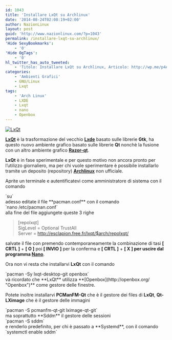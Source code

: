 ```yaml
---
id: 1043
title: 'Installare LxQt su Archlinux'
date: '2014-08-24T02:08:19+02:00'
author: NazionLinux
layout: post
guid: 'http://www.nazionlinux.com/?p=1043'
permalink: /installare-lxqt-su-archlinux/
'Hide SexyBookmarks':
    - '0'
'Hide OgTags':
    - '0'
hl_twitter_has_auto_tweeted:
    - 'Titolo: Installare LxQt su Archlinux, Articolo: http://wp.me/p4ANSQ-gP'
categories:
    - 'Ambienti Grafici'
    - GNU/Linux
    - Lxqt
tags:
    - 'Arch Linux'
    - LXDE
    - Lxqt
    - nano
    - Openbox
---
```


[![LxQt](https://i0.wp.com/farm6.staticflickr.com/5584/15010559461_5faa25b635_o.png?resize=610%2C300 "LxQt")](http://www.flickr.com/photos/12418137@N07/15010559461/ "LxQt")

**[LxQt](http://lxqt.org/ "LxQt")** è la trasformazione del vecchio **[Lxde](http://lxde.org/ "Lxde")** basato sulle librerie **Gtk**, ha questo nuovo ambiente grafico basato sulle librerie **Qt** nonchè la fusione con un altro ambiente grafico **[Razor-qt](http://www.nazionlinux.com/archlinux-razor-qt5/ "Razor-qt")**.

**LxQt** è in fase sperimentale e per questo motivo non ancora pronto per l’utilizzo giornaliero, ma per chi vuole sperimentare è possibile installarlo tramite un deposito (repository) **[Archlinux](http://www.archlinux.it "Arch Linux")** non ufficiale.

Aprite un terminale e autentificatevi come amministratore di sistema con il comando

<div class="wp-terminal">`su`</div>adesso editate il file **pacman.conf** con il comando

<div class="wp-terminal">`nano /etc/pacman.conf`</div>alla fine del file aggiungete queste 3 righe

> \[repolxqt\]  
> SigLevel = Optional TrustAll  
> Server = http://esclapion.free.fr/lxqt/$arch/repolxqt/

salvate il file con premendo contemporaneamente la combinazione di tasi **\[ CRTL \]** + **\[ O \]** poi **\[ INVIO \]** per la conferma e **\[ CRTL \]** + **\[ X \] per uscire dal programma [Nano](http://www.nano-editor.org/ "Nano")**.

Ora non vi resta che installarvi **LxQt** con il comando

<div class="wp-terminal">`pacman -Sy lxqt-desktop-git openbox`</div>và ricordato che **LxQt** utilizza **[Openbox](http://openbox.org/ "Openbox")** come gestore delle finestre.

Potete inoltre installarvi **PCManFM-Qt** che è il gestore dei files di **LxQt**, **Qt-LXimage** che è il gestore delle immagini

<div class="wp-terminal">`pacman -S pcmanfm-qt-git lximage-qt-git`</div>ma soprattutto **Sddm** il gestore delle sessioni

<div class="wp-terminal">`pacman -S sddm`</div>e renderlo predefinito, per chi è passato a **Systemd**, con il comando

<div class="wp-terminal">`systemctl enable sddm`</div>